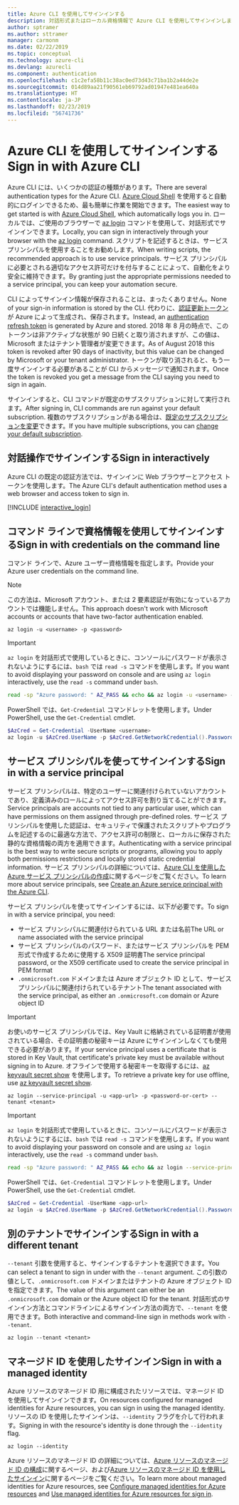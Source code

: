 ```yaml
---
title: Azure CLI を使用してサインインする
description: 対話形式またはローカル資格情報で Azure CLI を使用してサインインします
author: sptramer
ms.author: sttramer
manager: carmonm
ms.date: 02/22/2019
ms.topic: conceptual
ms.technology: azure-cli
ms.devlang: azurecli
ms.component: authentication
ms.openlocfilehash: c1c2efa58b11c38ac0ed73d43c71ba1b2a44de2e
ms.sourcegitcommit: 014d89aa21f90561eb69792ad01947e481ea640a
ms.translationtype: HT
ms.contentlocale: ja-JP
ms.lasthandoff: 02/23/2019
ms.locfileid: "56741736"
---
```

# <a name="sign-in-with-azure-cli"></a><span data-ttu-id="01b52-103">Azure CLI を使用してサインインする</span><span class="sxs-lookup"><span data-stu-id="01b52-103">Sign in with Azure CLI</span></span> 

<span data-ttu-id="01b52-104">Azure CLI には、いくつかの認証の種類があります。</span><span class="sxs-lookup"><span data-stu-id="01b52-104">There are several authentication types for the Azure CLI.</span></span> <span data-ttu-id="01b52-105">[Azure Cloud Shell](/azure/cloud-shell/overview) を使用すると自動的にログインできるため、最も簡単に作業を開始できます。</span><span class="sxs-lookup"><span data-stu-id="01b52-105">The easiest way to get started is with [Azure Cloud Shell](/azure/cloud-shell/overview), which automatically logs you in.</span></span>
<span data-ttu-id="01b52-106">ローカルでは、ご使用のブラウザーで [az login](/cli/azure/reference-index#az-login) コマンドを使用して、対話形式でサインインできます。</span><span class="sxs-lookup"><span data-stu-id="01b52-106">Locally, you can sign in interactively through your browser with the [az login](/cli/azure/reference-index#az-login) command.</span></span> <span data-ttu-id="01b52-107">スクリプトを記述するときは、サービス プリンシパルを使用することをお勧めします。</span><span class="sxs-lookup"><span data-stu-id="01b52-107">When writing scripts, the recommended approach is to use service principals.</span></span> <span data-ttu-id="01b52-108">サービス プリンシパルに必要とされる適切なアクセス許可だけを付与することによって、自動化をより安全に維持できます。</span><span class="sxs-lookup"><span data-stu-id="01b52-108">By granting just the appropriate permissions needed to a service principal, you can keep your automation secure.</span></span>

<span data-ttu-id="01b52-109">CLI によってサインイン情報が保存されることは、まったくありません。</span><span class="sxs-lookup"><span data-stu-id="01b52-109">None of your sign-in information is stored by the CLI.</span></span> <span data-ttu-id="01b52-110">代わりに、[認証更新トークン](https://docs.microsoft.com/en-us/azure/active-directory/develop/v1-id-and-access-tokens#refresh-tokens)が Azure によって生成され、保存されます。</span><span class="sxs-lookup"><span data-stu-id="01b52-110">Instead, an [authentication refresh token](https://docs.microsoft.com/en-us/azure/active-directory/develop/v1-id-and-access-tokens#refresh-tokens) is generated by Azure and stored.</span></span> <span data-ttu-id="01b52-111">2018 年 8 月の時点で、このトークンは非アクティブな状態が 90 日続くと取り消されますが、この値は、Microsoft またはテナント管理者が変更できます。</span><span class="sxs-lookup"><span data-stu-id="01b52-111">As of August 2018 this token is revoked after 90 days of inactivity, but this value can be changed by Microsoft or your tenant administrator.</span></span> <span data-ttu-id="01b52-112">トークンが取り消されると、もう一度サインインする必要があることが CLI からメッセージで通知されます。</span><span class="sxs-lookup"><span data-stu-id="01b52-112">Once the token is revoked you get a message from the CLI saying you need to sign in again.</span></span>

<span data-ttu-id="01b52-113">サインインすると、CLI コマンドが既定のサブスクリプションに対して実行されます。</span><span class="sxs-lookup"><span data-stu-id="01b52-113">After signing in, CLI commands are run against your default subscription.</span></span> <span data-ttu-id="01b52-114">複数のサブスクリプションがある場合は、[既定のサブスクリプションを変更](manage-azure-subscriptions-azure-cli.md)できます。</span><span class="sxs-lookup"><span data-stu-id="01b52-114">If you have multiple subscriptions, you can [change your default subscription](manage-azure-subscriptions-azure-cli.md).</span></span>

## <a name="sign-in-interactively"></a><span data-ttu-id="01b52-115">対話操作でサインインする</span><span class="sxs-lookup"><span data-stu-id="01b52-115">Sign in interactively</span></span>

<span data-ttu-id="01b52-116">Azure CLI の既定の認証方法では、サインインに Web ブラウザーとアクセス トークンを使用します。</span><span class="sxs-lookup"><span data-stu-id="01b52-116">The Azure CLI's default authentication method uses a web browser and access token to sign in.</span></span>

[!INCLUDE [interactive_login](includes/interactive-login.md)]

## <a name="sign-in-with-credentials-on-the-command-line"></a><span data-ttu-id="01b52-117">コマンド ラインで資格情報を使用してサインインする</span><span class="sxs-lookup"><span data-stu-id="01b52-117">Sign in with credentials on the command line</span></span>

<span data-ttu-id="01b52-118">コマンド ラインで、Azure ユーザー資格情報を指定します。</span><span class="sxs-lookup"><span data-stu-id="01b52-118">Provide your Azure user credentials on the command line.</span></span>

> [!Note]
> <span data-ttu-id="01b52-119">この方法は、Microsoft アカウント、または 2 要素認証が有効になっているアカウントでは機能しません。</span><span class="sxs-lookup"><span data-stu-id="01b52-119">This approach doesn't work with Microsoft accounts or accounts that have two-factor authentication enabled.</span></span>

```azurecli-interactive
az login -u <username> -p <password>
```

> [!IMPORTANT]
> <span data-ttu-id="01b52-120">`az login` を対話形式で使用しているときに、コンソールにパスワードが表示されないようにするには、`bash` では `read -s` コマンドを使用します。</span><span class="sxs-lookup"><span data-stu-id="01b52-120">If you want to avoid displaying your password on console and are using `az login` interactively, use the `read -s` command under `bash`.</span></span>
>
> ```bash
> read -sp "Azure password: " AZ_PASS && echo && az login -u <username> -p $AZ_PASS
> ```
>
> <span data-ttu-id="01b52-121">PowerShell では、`Get-Credential` コマンドレットを使用します。</span><span class="sxs-lookup"><span data-stu-id="01b52-121">Under PowerShell, use the `Get-Credential` cmdlet.</span></span>
>
> ```powershell
> $AzCred = Get-Credential -UserName <username>
> az login -u $AzCred.UserName -p $AzCred.GetNetworkCredential().Password
> ```

## <a name="sign-in-with-a-service-principal"></a><span data-ttu-id="01b52-122">サービス プリンシパルを使ってサインインする</span><span class="sxs-lookup"><span data-stu-id="01b52-122">Sign in with a service principal</span></span>

<span data-ttu-id="01b52-123">サービス プリンシパルは、特定のユーザーに関連付けられていないアカウントであり、定義済みのロールによってアクセス許可を割り当てることができます。</span><span class="sxs-lookup"><span data-stu-id="01b52-123">Service principals are accounts not tied to any particular user, which can have permissions on them assigned through pre-defined roles.</span></span> <span data-ttu-id="01b52-124">サービス プリンシパルを使用した認証は、セキュリティで保護されたスクリプトやプログラムを記述するのに最適な方法で、アクセス許可の制限と、ローカルに保存された静的な資格情報の両方を適用できます。</span><span class="sxs-lookup"><span data-stu-id="01b52-124">Authenticating with a service principal is the best way to write secure scripts or programs, allowing you to apply both permissions restrictions and locally stored static credential information.</span></span> <span data-ttu-id="01b52-125">サービス プリンシパルの詳細については、[Azure CLI を使用した Azure サービス プリンシパルの作成](create-an-azure-service-principal-azure-cli.md)に関するページをご覧ください。</span><span class="sxs-lookup"><span data-stu-id="01b52-125">To learn more about service principals, see [Create an Azure service principal with the Azure CLI](create-an-azure-service-principal-azure-cli.md).</span></span>

<span data-ttu-id="01b52-126">サービス プリンシパルを使ってサインインするには、以下が必要です。</span><span class="sxs-lookup"><span data-stu-id="01b52-126">To sign in with a service principal, you need:</span></span>

* <span data-ttu-id="01b52-127">サービス プリンシパルに関連付けられている URL または名前</span><span class="sxs-lookup"><span data-stu-id="01b52-127">The URL or name associated with the service principal</span></span>
* <span data-ttu-id="01b52-128">サービス プリンシパルのパスワード、またはサービス プリンシパルを PEM 形式で作成するために使用する X509 証明書</span><span class="sxs-lookup"><span data-stu-id="01b52-128">The service principal password, or the X509 certificate used to create the service principal in PEM format</span></span>
* <span data-ttu-id="01b52-129">`.onmicrosoft.com` ドメインまたは Azure オブジェクト ID として、サービス プリンシパルに関連付けられているテナント</span><span class="sxs-lookup"><span data-stu-id="01b52-129">The tenant associated with the service principal, as either an `.onmicrosoft.com` domain or Azure object ID</span></span>

> [!IMPORTANT]
>
> <span data-ttu-id="01b52-130">お使いのサービス プリンシパルでは、Key Vault に格納されている証明書が使用されている場合、その証明書の秘密キーは Azure にサインインしなくても使用できる必要があります。</span><span class="sxs-lookup"><span data-stu-id="01b52-130">If your service principal uses a certificate that is stored in Key Vault, that certificate's private key must be available without signing in to Azure.</span></span> <span data-ttu-id="01b52-131">オフラインで使用する秘密キーを取得するには、[az keyvault secret show](/cli/azure/keyvault/secret) を使用します。</span><span class="sxs-lookup"><span data-stu-id="01b52-131">To retrieve a private key for use offline, use [az keyvault secret show](/cli/azure/keyvault/secret).</span></span>

```azurecli-interactive
az login --service-principal -u <app-url> -p <password-or-cert> --tenant <tenant>
```

> [!IMPORTANT]
> <span data-ttu-id="01b52-132">`az login` を対話形式で使用しているときに、コンソールにパスワードが表示されないようにするには、`bash` では `read -s` コマンドを使用します。</span><span class="sxs-lookup"><span data-stu-id="01b52-132">If you want to avoid displaying your password on console and are using `az login` interactively, use the `read -s` command under `bash`.</span></span>
>
> ```bash
> read -sp "Azure password: " AZ_PASS && echo && az login --service-principal -u <app-url> -p $AZ_PASS --tenant <tenant>
> ```
>
> <span data-ttu-id="01b52-133">PowerShell では、`Get-Credential` コマンドレットを使用します。</span><span class="sxs-lookup"><span data-stu-id="01b52-133">Under PowerShell, use the `Get-Credential` cmdlet.</span></span>
>
> ```powershell
> $AzCred = Get-Credential -UserName <app-url>
> az login -u $AzCred.UserName -p $AzCred.GetNetworkCredential().Password --tenant <tenant>
> ```

## <a name="sign-in-with-a-different-tenant"></a><span data-ttu-id="01b52-134">別のテナントでサインインする</span><span class="sxs-lookup"><span data-stu-id="01b52-134">Sign in with a different tenant</span></span>

<span data-ttu-id="01b52-135">`--tenant` 引数を使用すると、サインインするテナントを選択できます。</span><span class="sxs-lookup"><span data-stu-id="01b52-135">You can select a tenant to sign in under with the `--tenant` argument.</span></span> <span data-ttu-id="01b52-136">この引数の値として、`.onmicrosoft.com` ドメインまたはテナントの Azure オブジェクト ID を指定できます。</span><span class="sxs-lookup"><span data-stu-id="01b52-136">The value of this argument can either be an `.onmicrosoft.com` domain or the Azure object ID for the tenant.</span></span> <span data-ttu-id="01b52-137">対話形式のサインイン方法とコマンドラインによるサインイン方法の両方で、`--tenant` を使用できます。</span><span class="sxs-lookup"><span data-stu-id="01b52-137">Both interactive and command-line sign in methods work with `--tenant`.</span></span>

```azurecli-interactive
az login --tenant <tenant>
```

## <a name="sign-in-with-a-managed-identity"></a><span data-ttu-id="01b52-138">マネージド ID を使用したサインイン</span><span class="sxs-lookup"><span data-stu-id="01b52-138">Sign in with a managed identity</span></span>

<span data-ttu-id="01b52-139">Azure リソースのマネージド ID 用に構成されたリソースでは、マネージド ID を使用してサインインできます。</span><span class="sxs-lookup"><span data-stu-id="01b52-139">On resources configured for managed identities for Azure resources, you can sign in using the managed identity.</span></span> <span data-ttu-id="01b52-140">リソースの ID を使用したサインインは、`--identity` フラグを介して行われます。</span><span class="sxs-lookup"><span data-stu-id="01b52-140">Signing in with the resource's identity is done through the `--identity` flag.</span></span>

```azurecli-interactive
az login --identity
```

<span data-ttu-id="01b52-141">Azure リソースのマネージド ID の詳細については、[Azure リソースのマネージド ID の構成](https://docs.microsoft.com/en-us/azure/active-directory/managed-identities-azure-resources/qs-configure-cli-windows-vm)に関するページ、および[Azure リソースのマネージド ID を使用したサインイン](https://docs.microsoft.com/en-us/azure/active-directory/managed-identities-azure-resources/how-to-use-vm-sign-in)に関するページをご覧ください。</span><span class="sxs-lookup"><span data-stu-id="01b52-141">To learn more about managed identities for Azure resources, see [Configure managed identities for Azure resources](https://docs.microsoft.com/en-us/azure/active-directory/managed-identities-azure-resources/qs-configure-cli-windows-vm) and [Use managed identities for Azure resources for sign in](https://docs.microsoft.com/en-us/azure/active-directory/managed-identities-azure-resources/how-to-use-vm-sign-in).</span></span>
